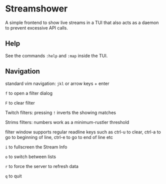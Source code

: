 # Streamshower

A simple frontend to show live streams in a TUI that also acts as a daemon to
prevent excessive API calls.

## Help

See the commands `:help` and `:map` inside the TUI.

## Navigation
standard vim navigation: `jkl` or arrow keys + enter

`f` to open a filter dialog

`F` to clear filter

Twitch filters: pressing `!` inverts the showing matches

Strims filters: numbers work as a minimum-rustler threshold

filter window supports regular readline keys such as ctrl-u to clear, ctrl-a to
go to beginning of line, ctrl-e to go to end of line etc

`i` to fullscreen the Stream Info

`o` to switch between lists

`r` to force the server to refresh data

`q` to quit
